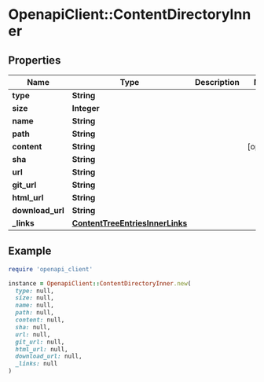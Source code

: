 # OpenapiClient::ContentDirectoryInner

## Properties

| Name | Type | Description | Notes |
| ---- | ---- | ----------- | ----- |
| **type** | **String** |  |  |
| **size** | **Integer** |  |  |
| **name** | **String** |  |  |
| **path** | **String** |  |  |
| **content** | **String** |  | [optional] |
| **sha** | **String** |  |  |
| **url** | **String** |  |  |
| **git_url** | **String** |  |  |
| **html_url** | **String** |  |  |
| **download_url** | **String** |  |  |
| **_links** | [**ContentTreeEntriesInnerLinks**](ContentTreeEntriesInnerLinks.md) |  |  |

## Example

```ruby
require 'openapi_client'

instance = OpenapiClient::ContentDirectoryInner.new(
  type: null,
  size: null,
  name: null,
  path: null,
  content: null,
  sha: null,
  url: null,
  git_url: null,
  html_url: null,
  download_url: null,
  _links: null
)
```

